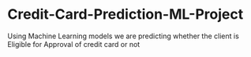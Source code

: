 # Credit-Card-Prediction-ML-Project
Using Machine Learning models we are predicting whether the client is Eligible for Approval of credit card or not
